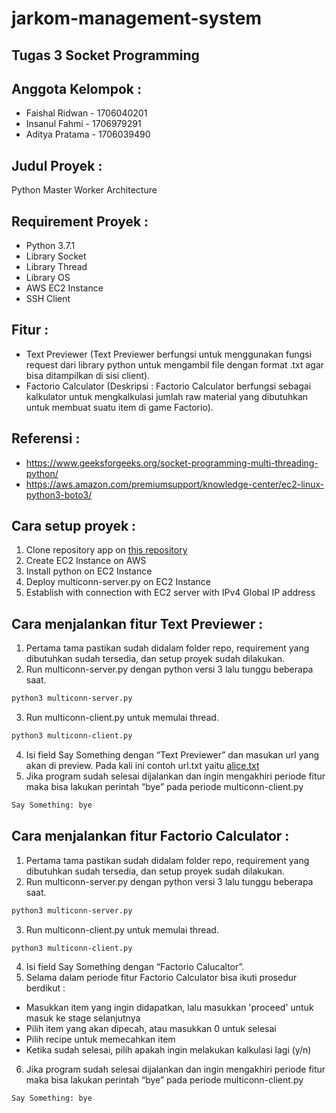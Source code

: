 # jarkom-management-system
## Tugas 3 Socket Programming

## Anggota Kelompok :

- Faishal Ridwan - 1706040201
- Insanul Fahmi - 1706979291
- Aditya Pratama - 1706039490

## Judul Proyek :

Python Master Worker Architecture

## Requirement Proyek :

- Python 3.7.1
- Library Socket
- Library Thread
- Library OS
- AWS EC2 Instance
- SSH Client

## Fitur :

- Text Previewer (Text Previewer berfungsi untuk menggunakan fungsi request dari library python untuk mengambil file dengan format .txt agar bisa ditampilkan di sisi client).
- Factorio Calculator (Deskripsi : Factorio Calculator berfungsi sebagai kalkulator untuk mengkalkulasi jumlah raw material yang dibutuhkan untuk membuat suatu item di game Factorio).

## Referensi :

- https://www.geeksforgeeks.org/socket-programming-multi-threading-python/
- https://aws.amazon.com/premiumsupport/knowledge-center/ec2-linux-python3-boto3/

## Cara setup proyek :

1. Clone repository app on [this repository](https://github.com/Aditya-sim/jarkom-management-system)
2. Create EC2 Instance on AWS
3. Install python on EC2 Instance
4. Deploy multiconn-server.py on EC2 Instance
5. Establish with connection with EC2 server with IPv4 Global IP address

## Cara menjalankan fitur Text Previewer :

1. Pertama tama pastikan sudah didalam folder repo, requirement yang dibutuhkan sudah tersedia, dan setup proyek sudah dilakukan.
2. Run multiconn-server.py dengan python versi 3 lalu tunggu beberapa saat.
```bash
python3 multiconn-server.py
```
3. Run multiconn-client.py untuk memulai thread.
```bash
python3 multiconn-client.py
```
4. Isi field Say Something dengan “Text Previewer” dan masukan url yang akan di preview. Pada kali ini contoh url.txt yaitu [alice.txt](http://gaia.cs.umass.edu/wiresharklabs/alice.txt)
5. Jika program sudah selesai dijalankan dan ingin mengakhiri periode fitur maka bisa lakukan perintah “bye” pada periode multiconn-client.py
```bash
Say Something: bye
```

## Cara menjalankan fitur Factorio Calculator :

1. Pertama tama pastikan sudah didalam folder repo, requirement yang dibutuhkan sudah tersedia, dan setup proyek sudah dilakukan.
2. Run multiconn-server.py dengan python versi 3 lalu tunggu beberapa saat.
```bash
python3 multiconn-server.py
```
3. Run multiconn-client.py untuk memulai thread.
```bash
python3 multiconn-client.py
```
4. Isi field Say Something dengan “Factorio Calucaltor”.
5. Selama dalam periode fitur Factorio Calculator bisa ikuti prosedur berdikut :
 - Masukkan item yang ingin didapatkan, lalu masukkan 'proceed' untuk masuk ke stage selanjutnya
 - Pilih item yang akan dipecah, atau masukkan 0 untuk selesai
 - Pilih recipe untuk memecahkan item
 - Ketika sudah selesai, pilih apakah ingin melakukan kalkulasi lagi (y/n)
6. Jika program sudah selesai dijalankan dan ingin mengakhiri periode fitur maka bisa lakukan perintah “bye” pada periode multiconn-client.py
```bash
Say Something: bye
```



